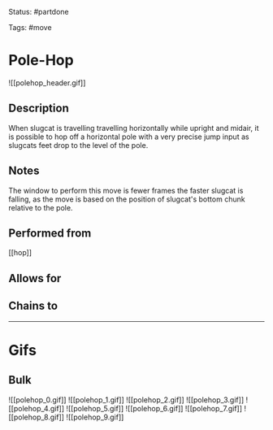 Status: #partdone 

Tags: #move

# Pole-Hop
![[polehop_header.gif]]
## Description
When slugcat is travelling travelling horizontally while upright and midair, it is possible to hop off a horizontal pole with a very precise jump input as slugcats feet drop to the level of the pole.

## Notes
The window to perform this move is fewer frames the faster slugcat is falling, as the move is based on the position of slugcat's bottom chunk relative to the pole.

## Performed from
[[hop]]

## Allows for


## Chains to


___
# Gifs
## Bulk
![[polehop_0.gif]]
![[polehop_1.gif]]
![[polehop_2.gif]]
![[polehop_3.gif]]
![[polehop_4.gif]]
![[polehop_5.gif]]
![[polehop_6.gif]]
![[polehop_7.gif]]
![[polehop_8.gif]]
![[polehop_9.gif]]